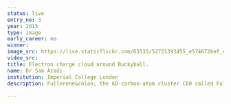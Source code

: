```yaml
---
status: live
entry_no: 3
year: 2015
type: image 
early_career: no 
winner: 
image_src: https://live.staticflickr.com/65535/52721393455_e574672bef_c_d.jpg
video_src: 
title: Electron charge cloud around Buckyball.
name: Dr Sam Azadi
institution: Imperial College London
description: Fullerene&colon; the 60-carbon-atom cluster C60 called Fullerene (Buckyball to the general public) and its 70-atom cousin C70 are the most  talked-about discovery in materials since high-temperature superconductors. Experimentalists have shown that solids based on buckyballs  can be insulators, conductors, semiconductors or even superconductors when doped with other atoms or molecules. Pure buckyball solids  form crystal structures, like graphite or diamond that are insulators or semiconductors. However when doped with an alkali metal, such  as potassium or rubidium, these solids can become electricity-conducting metals. This photo shows the electron cloud around Buckyball,  which plays crucial role in study of metal-insulator transition in these materials.  
  
---
```

